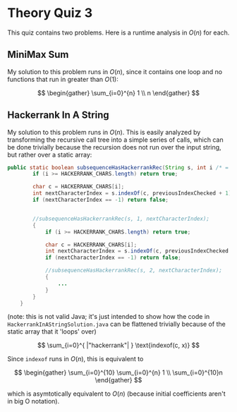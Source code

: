 # Theory Quiz 3

This quiz contains two problems. Here is a runtime analysis in $O(n)$ for each.

## MiniMax Sum

My solution to this problem runs in $O(n)$, since it contains one loop and no functions that
run in greater than $O(1)$:

$$
\begin{gather}
\sum_{i=0}^{n} 1 \\
n
\end{gather}
$$

## Hackerrank In A String

My solution to this problem runs in $O(n)$. This is easily analyzed by transforming the 
recursive call tree into a simple series of calls, which can be done trivially because the recursion 
does not run over the input string, but rather over a static array:

```java
public static boolean subsequenceHasHackerrankRec(String s, int i /* = 0*/, int previousIndexChecked) {
        if (i >= HACKERRANK_CHARS.length) return true;

        char c = HACKERRANK_CHARS[i];
        int nextCharacterIndex = s.indexOf(c, previousIndexChecked + 1);
        if (nextCharacterIndex == -1) return false;


        //subsequenceHasHackerrankRec(s, 1, nextCharacterIndex);
        {
            if (i >= HACKERRANK_CHARS.length) return true;

            char c = HACKERRANK_CHARS[i];
            int nextCharacterIndex = s.indexOf(c, previousIndexChecked + 1);
            if (nextCharacterIndex == -1) return false;

            //subsequenceHasHackerrankRec(s, 2, nextCharacterIndex);
            {
                ...
            }
        }
    }
```

(note: this is not valid Java; it's just intended to show how the code in `HackerrankInAStringSolution.java` can be flattened trivially because of the static array that it 'loops' over)

$$
\sum_{i=0}^{ |"hackerrank"| } \text{indexof(c, x)}
$$

Since `indexof` runs in $O(n)$, this is equivalent to 

$$
\begin{gather}
\sum_{i=0}^{10} \sum_{i=0}^{n} 1 \\
\sum_{i=0}^{10}n
\end{gather}
$$

which is asymtotically 
equivalent to $O(n)$ (because initial coefficients aren't in big O notation).

